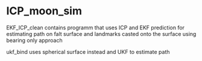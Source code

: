 # ICP_moon_sim

EKF_ICP_clean contains programm that uses ICP and EKF prediction for estimating path on falt surface and landmarks casted onto the surface using bearing only approach

ukf_bind uses spherical surface instead and UKF to estimate path
